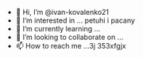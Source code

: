 - 👋 Hi, I’m @ivan-kovalenko21
- 👀 I’m interested in ... petuhi i pacany
- 🌱 I’m currently learning ...
- 💞️ I’m looking to collaborate on ...
- 📫 How to reach me ...3j 353xfgjx

<!---3 56j
ivan-kovalenko21/ivan-kovalenko21 is a ✨ special ✨ repository because its `README.md` (this file) appears on your GitHub profile.
You can click the Preview link to take a look at your changes.
--->
